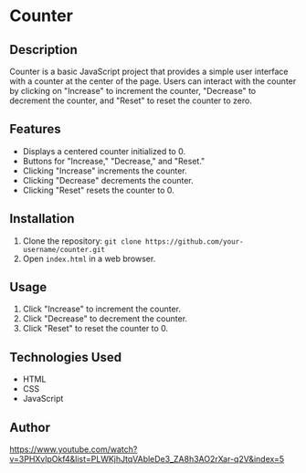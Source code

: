 # Counter

## Description
Counter is a basic JavaScript project that provides a simple user interface with a counter at the center of the page. Users can interact with the counter by clicking on "Increase" to increment the counter, "Decrease" to decrement the counter, and "Reset" to reset the counter to zero.

## Features
- Displays a centered counter initialized to 0.
- Buttons for "Increase," "Decrease," and "Reset."
- Clicking "Increase" increments the counter.
- Clicking "Decrease" decrements the counter.
- Clicking "Reset" resets the counter to 0.

## Installation
1. Clone the repository: `git clone https://github.com/your-username/counter.git`
2. Open `index.html` in a web browser.

## Usage
1. Click "Increase" to increment the counter.
2. Click "Decrease" to decrement the counter.
3. Click "Reset" to reset the counter to 0.

## Technologies Used
- HTML
- CSS
- JavaScript

## Author
https://www.youtube.com/watch?v=3PHXvlpOkf4&list=PLWKjhJtqVAbleDe3_ZA8h3AO2rXar-q2V&index=5